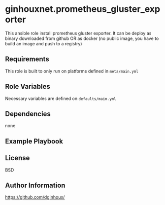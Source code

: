 ginhouxnet.prometheus_gluster_exporter
=========

This ansible role install prometheus gluster exporter.
It can be deploy as binary downloaded from github OR as docker (no public image, you have to build an image and push to a registry)



Requirements
------------

This role is built to only run on platforms defined in `meta/main.yml`


Role Variables
--------------

Necessary variables are defined on `defaults/main.yml`



Dependencies
------------

none

Example Playbook
----------------



License
-------

BSD


Author Information
------------------

https://github.com/dginhoux/

